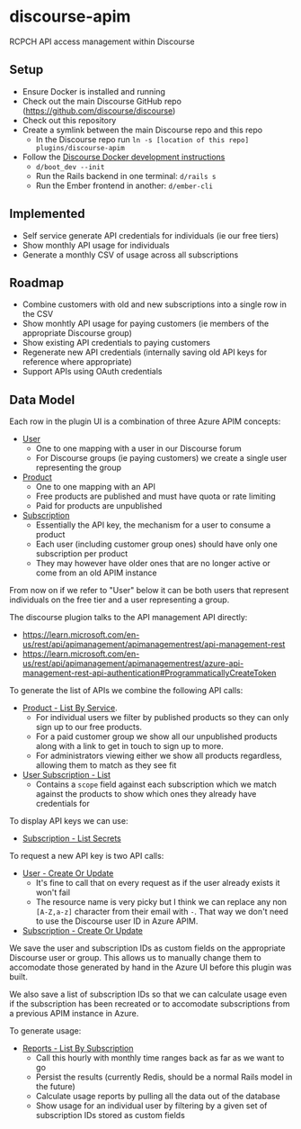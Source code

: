 # discourse-apim

RCPCH API access management within Discourse

## Setup

- Ensure Docker is installed and running
- Check out the main Discourse GitHub repo (https://github.com/discourse/discourse)
- Check out this repository
- Create a symlink between the main Discourse repo and this repo
  - In the Discourse repo run `ln -s [location of this repo] plugins/discourse-apim`
- Follow the [Discourse Docker development instructions](https://meta.discourse.org/t/install-discourse-for-development-using-docker/102009#step-2-start-container-6)
  - `d/boot_dev --init`
  - Run the Rails backend in one terminal: `d/rails s`
  - Run the Ember frontend in another: `d/ember-cli`

## Implemented

- Self service generate API credentials for individuals (ie our free tiers)
- Show monthly API usage for individuals
- Generate a monthly CSV of usage across all subscriptions

## Roadmap

- Combine customers with old and new subscriptions into a single row in the CSV
- Show monhtly API usage for paying customers (ie members of the appropriate Discourse group)
- Show existing API credentials to paying customers
- Regenerate new API credentials (internally saving old API keys for reference where appropriate)
- Support APIs using OAuth credentials

## Data Model

Each row in the plugin UI is a combination of three Azure APIM concepts:

- [User](https://learn.microsoft.com/en-us/azure/api-management/api-management-howto-create-or-invite-developers)
  - One to one mapping with a user in our Discourse forum
  - For Discourse groups (ie paying customers) we create a single user representing the group
- [Product](https://learn.microsoft.com/en-us/azure/api-management/api-management-howto-add-products?tabs=azure-portal)
  - One to one mapping with an API
  - Free products are published and must have quota or rate limiting
  - Paid for products are unpublished
- [Subscription](https://learn.microsoft.com/en-us/azure/api-management/api-management-subscriptions)
  - Essentially the API key, the mechanism for a user to consume a product
  - Each user (including customer group ones) should have only one subscription per product
  - They may however have older ones that are no longer active or come from an old APIM instance

From now on if we refer to "User" below it can be both users that represent individuals on the free tier and a user representing a group.

The discourse plugion talks to the API management API directly:

- https://learn.microsoft.com/en-us/rest/api/apimanagement/apimanagementrest/api-management-rest
- https://learn.microsoft.com/en-us/rest/api/apimanagement/apimanagementrest/azure-api-management-rest-api-authentication#ProgrammaticallyCreateToken

To generate the list of APIs we combine the following API calls:

- [Product - List By Service](https://learn.microsoft.com/en-us/rest/api/apimanagement/product/list-by-service?view=rest-apimanagement-2022-08-01&tabs=HTTP).
  - For individual users we filter by published products so they can only sign up to our free products.
  - For a paid customer group we show all our unpublished products along with a link to get in touch to sign up to more.
  - For administrators viewing either we show all products regardless, allowing them to match as they see fit
- [User Subscription - List](https://learn.microsoft.com/en-us/rest/api/apimanagement/user-subscription/list?view=rest-apimanagement-2022-08-01&tabs=HTTP)
  - Contains a `scope` field against each subscription which we match against the products to show which ones they already have credentials for

To display API keys we can use:

- [Subscription - List Secrets](https://learn.microsoft.com/en-us/rest/api/apimanagement/subscription/list-secrets?view=rest-apimanagement-2022-08-01&tabs=HTTP)

To request a new API key is two API calls:

- [User - Create Or Update](https://learn.microsoft.com/en-us/rest/api/apimanagement/user/create-or-update?view=rest-apimanagement-2022-08-01&tabs=HTTP)
  - It's fine to call that on every request as if the user already exists
    it won't fail
  - The resource name is very picky but I think we can replace any non `[A-Z,a-z]`
    character from their email with `-`. That way we don't need to use the
    Discourse user ID in Azure APIM.
- [Subscription - Create Or Update](https://learn.microsoft.com/en-us/rest/api/apimanagement/subscription/create-or-update?view=rest-apimanagement-2022-08-01&tabs=HTTP)

We save the user and subscription IDs as custom fields on the appropriate Discourse user or group. This allows us to manually change them to accomodate those generated by hand in the Azure UI before this plugin was built.

We also save a list of subscription IDs so that we can calculate usage even if the subscription has been recreated or to accomodate subscriptions from a previous APIM instance in Azure.

To generate usage:

- [Reports - List By Subscription](https://learn.microsoft.com/en-us/rest/api/apimanagement/reports/list-by-subscription?view=rest-apimanagement-2022-08-01&tabs=HTTP)
  - Call this hourly with monthly time ranges back as far as we want to go
  - Persist the results (currently Redis, should be a normal Rails model in the future)
  - Calculate usage reports by pulling all the data out of the database
  - Show usage for an individual user by filtering by a given set of subscription IDs stored as custom fields 
